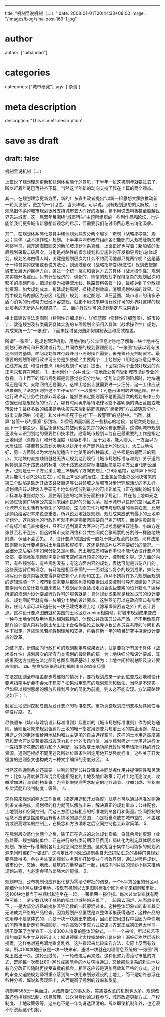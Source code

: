 
---
title: "机制里说机制（二）"
date: 2008-01-01T20:44:33+08:00
image: "/images/blog/sina-post-169-1.jpg"
# author
author: ["urbandao"]
# categories
categories: ["城市研究"]
tags: ['杂谈']
# meta description
description: "This is meta description"
# save as draft
draft: false
---

机制里说机制（二）

上篇说了规划理念更新和规划体系简化的意见，下半年一忙这机制年就要过去了，所以赶着年尾巴再补齐下篇。当然这半年新的动向支持了我在上篇的两个观点。

其一，在规划理念更新方面，新的广东省主政者提出“以新一轮思想大解放推动新一轮大发展”，更加的一针见血、当头棒喝。可以说，没有规划思想的大解放，旧观念旧体系的城市规划很难支持城市去大而好的发展，更不用说去叫板甚至超越世界先进城市。这一届双年展围绕“城市再生”主题所组织的一些列作品和论坛，也许能给我们更多城市新思想新观念的启示，但需要我们花时间费心思去消化吸收。

其二，在规划体系简化意见中建议规划只应分两个层次：宏观（战略指导性）规划；具体（战术操作性）规划。下半年深圳市政府组织各职能部门大规模赴新加坡考察学习，翻开跨海取回来的新加坡规划体系真经，上面正好也写着：新加坡的发展规划采取二级层次，分别是战略性的概念规划和实施性的开发指导规划\总体规划。规划名称由得人叫，关键是规划层次为什么不约而同地都只提两个呢？这是基于一种务实的逻辑或者说方法论，则通过宏观（战略指导性/概念性）规划去把握城市发展大的目标方向，通过一个统一层次和表达方式的具体（战术操作性）规划来实施开发建设。只有计划经济的、僵化的、懒惰的规划才保持复杂的规划层次和繁多的规划门类，把规划变为福特流水线、铁路警察各管一段，最终达到了分散规划资源、加大规划成本、拖延规划周期、损耗规划效率、消解规划权威的效果。实践中规划局内部因为分区（组团）规划、法定图则、详细蓝图、城市设计的诸多矛盾而消耗的行政精力已经不容忽视，就更不用说来申请行政许可的外界对这样的规划服务的无所适从和疑惑了。
三、面向行政许可的规划制定与成果表达

接上篇建议将法定图则（控制性详细规划）、详细蓝图（修建性详细蓝图）、城市设计、改造规划及各类需要具体实施的专项规划全部归入具体（战术操作性）规划，其成果统一为“一张图”，下面来探讨这张图如何编制表达和高效覆盖。

所谓“一张图”，是规划管理机构、用地机构与公众信息对称地了解每一块土地并在规划行政许可和开发建设行为上共同依据的规划管理图则。“一张图”应该以现有法定图则为基础，面向规划管理行政许可业务的操作需要，来完善补充控制要素。最重要的规划管理行政许可业务是那些呢？主要两个：土地划分（用地选址意见书及红线方案图）和设计要点（用地规划许可证）提出。下面探讨两个业务对规划的真正需求和存在问题。
1、土地划分一向并当成一项地政业务而受到城市规划专业的忽视。自上而下的城市规划都是凭感觉在切分地块，切到法定图则阶段时，地块通常还是偏大，支路网络还是偏少。这样土地出让就需要进一步细分，这一工作应该谁来做呢？法定图则把这个工作留给“下一段警察”：可能再编制的详细蓝图。但土地行政许可业务往往都非常紧迫，能抓住法定图则而不是更高层次的规划来作业务依据已经是很规范的行为了，哪有时间再来等待法律地位不甚明确的详细蓝图或城市设计？最终多数的结果是地块按先来后到挑肥拣瘦的“卖猪肉”方式被随意切分，城市支路网络（街道）和公共空间死于在对“下一段警察”的期待中。当然，就算“各管一段的警察”都到场，如香密湖高新园区一些核心的地段，各层次规划自上而下一个都没少，最后街道和公共空间也会失踪的案例也很普遍。这说明城市规划还没有认识到划地的重要性和技术性。通常城市规划认为自己最重要的工作是指定土地用途（涂颜色）和开发强度（给容积率），至于划地，能大则大，一方面以为大居住区（甚至有故意划大地块以排斥小地产商竞拍土地的说法）、大工业地块好，另一方面则以为大地块能适应土地使用的各种需求。这些都是似是而非的观点。大地块的直接缺陷就是无法让规划达到现行《城市规划标准与准则》关于道路网特别是次干路支路的标准（次干路支路通常标准加起来是每平方公里7到9公里长，也则是在一平方公里土地上纵横两个方向要划上7到9条道路，这样算下来地块只能切小到3公顷左右），动辄上10公顷的居住、工业甚至商业办公地块带来的第二个缺陷是缺乏开放支路及街道等公共领域之后城市对步行穿越活动的不友好。规划师应该从建筑入手研究土地如何切分到最小的可出让单元（正在编制的城市设计标准与准则对办公、居住等用途的地块细分面积作了规定），并在各土地单元之间通过街道广场等公共空间来组织良好的邻里关系，赋予城市以良好的空间品质并让城市文化生活有附着生长的可能。这方面工作对城市规划质量的重要程度，比起涂颜色给容积率来说更重要。所以说划地就是规划，规划成果应该有最小的土地单元划分。这样划地的行政许可就不再是卖猪肉需要自己挥刀切割，而是像卖邮票一样有标准单元直接提供，只不过遇到真正大客户时可以考虑提供双连张、小四方连张甚至若干连张，但这时城市支路网络和公共空间就会像邮票的分割线一样随地块附送，保证不会丢失。
2、设计要点的提出也一直处于缺乏规范的状态。现有法定图则能为设计要点提供土地性质和容积率，这还是现成地块不需要细分的情况。一旦细分之后容积率如何分配又是问题。光土地性质和容积率也不能代表设计要点的全部，要高标准规划就需要对城市空间进行预先的设计、控制和引导。这方面的内容，有些规划有，有些规划没有；有这方面内容的规划，表达可能是五花八门的；这些表达背后的理念，有可能是相互矛盾的——面对这么复杂的规划成果，如何去填写设计要点内容就变得非常依赖个人判断和加工。所以不妨将许多为规划而规划的逻辑理顺一下：城市到底需要从那些角度和要素出发来控制引导开发建设？这些要素如何在设计要点里来表达？规划如何直接指定包含这些要素的设计要点？这样所谓的规划为设计要点行政许可的服务就是：具体规划成果就是标准成形的设计要点。规划图册里就有每一块细分土地的设计要点。这种图册可以在政府窗口有偿索取，任何人都可以知道任何一块已建或未建土地（除军事保密者之外）的设计要点。这种设计要点图册就和美国的土地区划zoning相类似，将城市规划成果变成一种与土地合同及用地机构相对脱钩的、体现公共政策的公共产品，而不用像现在那样设计要点只有碰到土地出让才会临急临忙去依靠少数公务员在有限的时间和条件下拟定。这些理念若能得到理解和支持，将会在新一年的项目研究中探索设计要点的改革。

总结下来，所谓面向行政许可的规划制定与成果表达，就是要将所有属于具体（战术操作性）规划层次的所有门类规划的最终目的统一为：地块细分和设计要点，其成果表达方式是在法定图则总图及图表基础上发展为：土地空间控制总图及设计要点图册。
四、整合资源提高规划编制审查的效率质量

在法定图则全市覆盖都步履维艰的情况下，要将规划成果一步到位变成划地和设计要点指南手册会不会太不现实？如果沿用现有的规划观念和做法，当然是不现实。但如果以规划思想的解放和规划层次的简化为前提，则未必不能实现。方法简略建议如下：
1、

制定土地空间控制总图及设计要点的标准格式。重新调整规划控制要素及其刚性与弹性程度。
2、

尽快颁布《城市与建筑设计标准准则》及更新的《城市规划标准准则》作为规划通则。通则里将原来规划强调对土地的唯一指定用途变为规定土地的禁止用途，禁止用途之外的用途留给用地机构和业主更多的自主选择空间，这样的土地用途高度兼容和混合可以显著提高城市活力和土地的市场价值，减少规划师对土地用途进行唯一性指定所花费的精力和个人判断，减少改变土地功能行政许可申请所消耗的行政资源。通则还根据不同用途及所处位置条件制定用地开发强度标准，这些关于开发强度的通则条文也构成为一种文字编织的密度分区。
3、

当然这些通则条文还需要一些列的配套公共政策来共同发挥作用并提供弹性和灵活性：比如与高度兼容和混合用途相配套的土地及地价政策；可对土地用途改变、收益增加进行调节的物业税；为容积率提高需求制定的地价调节、收益分成、容积率补偿奖励和谈判制度；等等。
4、

这样原来规划的两大工作重点（指定用途和开发强度）就基本可以通过标准准则通则条文来完成。规划师的精力就可以解放出来，解决真正的规划重点：公共配套、土地划分和空间控制。而这三方面也有相应的标准准则来套用和衡量。空间控制的理念不应该是摆建筑画有树木铺地的漂亮总图，而是将重点放在城市空的、不盖建筑或限高建筑的控制上，在概念和方法清晰之后空间控制也会非常简单。
5、

在规划层次简化为两个之后，除了正在完成的总体规划修编，将其余规划资源（业务处室、规划编制单位、正在进行的各类前期项目费用）都转化为制定具体层次的规划，按统一标准编制各片土地空间控制总图。这就相当于集中尽可能多的规划资源来同时编织“一张图”。这肯定比不同处室编制各自无法拼贴汇总的各种门类规划要高效得多。各业务处室的规划业务若能打破专业与行政界限，通过总师将规划、城市设计、交通、地政、建筑的力量整合在一起，组成不同片区的规划小组来推动规划进程，也必定会释放出强大的能量。
6、

规划审批、公布机制也应作出化整为零滚动审批的调整。一个5平方公里的分区可能细分为100块建设用地，按现有机制以法定图则标准分区为单元来编制和审批，这100块地相当于被捆绑和连坐在一起，一荣俱荣一损俱损。每次过堂审查就有两种可能：一是少数几块不成熟的把其他成熟的连累了，一起回去回炉，从而效率低下；一是大部分成熟的掩护滥竽充数的一起蒙混过关。这种整体印象式的审查其实无法成为严格的产品检查，因为规划产品虽然是以整体印象获得通过，这种产品的使用却不是整体式的，而是一块一块掰出来使用，因而在使用过程中会因为单快地的问题再重新走程序被回炉。也许高效的审查方式应该向齐泯王或德国老太学习。泯王改革了老爹宣王一次听300人演奏的整体印象式，一个一个来听，所以技艺不精的南郭先生立马现形走人；据说德国老太找掉地的针是在地上画好网格然后逐格搜索，这样绝对避免满地重复乱找。这些看起来比较笨的方法，实际上反而有效率。所以100块地应该是一块一块来审，通过一块就在地理信息系统的“一张图”网架上贴出一块。这轮没过的，下一轮改进后再来过。这种化整为零滚动审批的方式，既能每一次都让80-90%成熟简单的地块获得通过，又给那些复杂的刺头地块有充分改正和随时再接受审批的机会，相信这应该是更加高效和严格的方式。这样的审查又迫使规划师将重点落到每一块用来划分建设的土地上，而不是始终悬浮在各种分析、解说和表现图上，从而提高了规划的效率和质量。

机制年365天一晃而过，大政府要忙的事太多，实质要改革的机制也太多。规划改革还包括规划法制、信息管理、公众对规划的过程参与、城市改造更新方式、产权制度、土地政策等等，这些也不是一年能说透理清的。所以即使机制年外，也还须不断说起这个机制。
